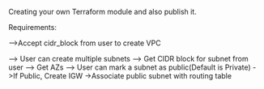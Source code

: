 Creating your own Terraform module and also publish it.

Requirements:

-->Accept cidr_block from user to create VPC

--> User can create multiple subnets
    --> Get CIDR block for subnet from user
    --> Get AZs
    --> User can mark a subnet as public(Default is Private)
       ->If Public, Create IGW
       ->Associate public subnet with routing table

       